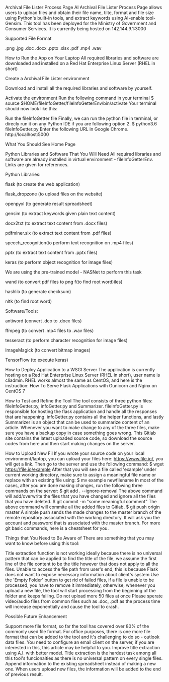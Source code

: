 Archival File Lister Process Page
AI Archival File Lister Process Page allows users to upload files and obtain their file name,
tilte, format and file size using Python's built-in tools, and extract keywords using AI-enable tool-Gensim.
This tool has been deployed for the Ministry of Government and Consumer Services. It is currently being hosted on 142.144.9.1:3000

Supported File Format

.png
.jpg
.doc
.docx
.pptx
.xlsx
.pdf
.mp4
.wav


How to Run the App on Your Laptop
All required libraries and software are downloaded and installed on a Red Hat Enterprise Linux Server (RHEL in short)

Create a Archival File Lister environment

Download and install all the required libraries and software by yourself.

Activate the environment
Run the following command in your terminal
$ source $HOME/fileInfoGetter/fileInfoGetterEnv/bin/activate
Your terminal should now look like this:


Run the fileInfoGetter file
Finally, we can run the python file in terminal, or direcly run it on any Python IDE if you are following option 2.
$ python3.6 fileInfoGetter.py
Enter the following URL in Google Chrome.
http://localhost:5000

What You Should See
Home Page


Python Libraries and Software That You Will Need
All required libraries and software are already installed in virtual environment - fileInfoGetterEnv. Links are given for references.

Python Libraries:


flask (to create the web application)

flask_dropzone (to upload files on the website)

openpyxl (to generate result spreadsheet)

gensim (to extract keywords given plain text content)

docx2txt (to extract text content from .docx files)

pdfminer.six (to extract text content from .pdf files)

speech_recognition(to perform text recognition on .mp4 files)

pptx (to extract text content from .pptx files)

keras (to perform object recognition for image files)

We are using the pre-trained model - NASNet to perform this task



wand (to convert pdf files to png f(to find root word)iles)

hashlib (to generate checksum)

nltk (to find root word)


Software/Tools:


antiword (convert .dco to .docx files)

ffmpeg (to convert .mp4 files to .wav files)

tesseract (to perform character recognition for image files)

ImageMagick (to convert bitmap images)

TensorFlow (to execute keras)


How to Deploy Application to a WSGI Server
The application is currently hosting on a Red Hat Enterprise Linux Server (RHEL in short), user name is cliadmin.
RHEL works almost the same as CentOS, and here is the instruction:
How To Serve Flask Applications with Gunicorn and Nginx on CentOS 7

How to Test and Refine the Tool
The tool consists of three python files: fileInfoGetter.py, infoGetter.py and Summarizer.
fileInfoGetter.py is responsible for hosting the flask application and handle all the responses that are happening.
infoGetter.py contains all the helper functions, and lastly Summarizer is an object that can be used to summarize content of an article.
Whenever you want to make change to any of the three files, make sure you have a backup copy in case something goes wrong. This Gitlab site contains
the latest uploaded source code, so download the source codes from here and then start making changes on the server.

How to Upload New Fil
If you wrote your source code on your local environment/laptop, you can upload your files here: https://www.file.io/, you will get a link.
Then go to the server and use the following command:
$ wget https://file.io/example
After that you will see a file called 'example' under current working directory, make sure to assign a meaningful file name or replace with
an existing file using:
$ mv example newfilename
In most of the cases, after you are done making changes, run the following three commands on the server:
$ git add . --ignore-removal
The above command will add/overwrite the files that you have changed and ignore all the files that you have deleted.
$ git commit -m "some meaningful comment"
The above command will commite all the added files to Gitlab.
$ git push origin master
A simple push sends the made changes to the master branch of the remote repository associated with the working directory.
It will ask you the account and password that is associated with the master branch.
For more git basic commands, here is a cheatsheet for you.

Things that You Need to Be Aware of
There are something that you may want to know before using this tool:

Title extraction function is not working ideally because there is no universal pattern that can be applied to find the title of the file, we assume the first line of the file content to be the title however that does not apply to all the files.
Unable to access the file path from user's end, this is because Flask does not want to expose necessary information about client's system
Use the 'Empty Folder' button to get rid of failed files, if a file is unable to be processed, you have to remove it immediately, otherwise, whenever you upload a new file, the tool will start processing from the beginning of the folder and keeps failing.
Do not upload more 50 files at once
Please sperate video/audio files from common files such as .doc, .pdf as the process time will increase exponentially and cause the tool to crash.


Possible Future Enhancement

Support more file format, so far the tool has covered over 80% of the commonly used file format. For office purposes, there is one more file format that can be added to the tool and it's challenging to do so - outlook data files. You need to configure an email client on the server, if you are interested in this, this article may be helpful to you.
Improve title extraction using A.I. with better model. Title extraction is the hardest task among all this tool's funcionalties as there is no universal pattern on every single files.
Append information to the existing spreadsheet instead of making a new one. When users upload new files, the information will be added to the end of previous result.
